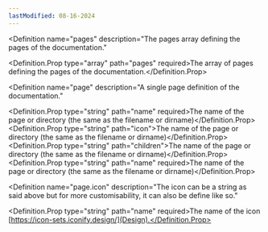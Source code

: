 ```yaml
---
lastModified: 08-16-2024
---
```


<script>
  import { Definition } from "$lib/components"
</script>

<Definition
  name="pages"
  description="The pages array defining the pages of the documentation."
>
  <Definition.Prop type="array" path="pages" required>The array of pages defining the pages of the documentation.</Definition.Prop>
</Definition>

<Definition
  name="page"
  description="A single page definition of the documentation."
>
  <Definition.Prop type="string" path="name" required>The name of the page or directory (the same as the filename or dirname)</Definition.Prop>
  <Definition.Prop type="string" path="icon">The name of the page or directory (the same as the filename or dirname)</Definition.Prop>
  <Definition.Prop type="string" path="children">The name of the page or directory (the same as the filename or dirname)</Definition.Prop>
  <Definition.Prop type="string" path="name" required>The name of the page or directory (the same as the filename or dirname)</Definition.Prop>
</Definition>

<Definition
  name="page.icon"
  description="The icon can be a string as said above but for more customisability, it can also be define like so."
>
  <Definition.Prop type="string" path="name" required>The name of the icon [https://icon-sets.iconify.design/](Design).</Definition.Prop>
</Definition>
